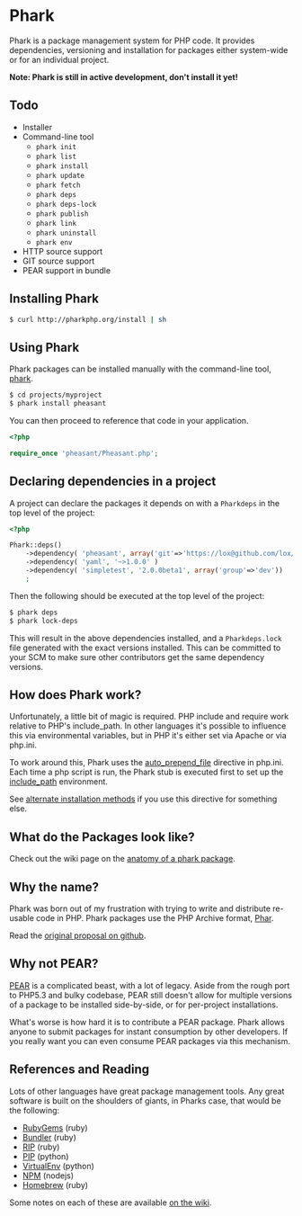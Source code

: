 Phark
=====

Phark is a package management system for PHP code. It provides dependencies, 
versioning and installation for packages either system-wide or for an individual project. 

**Note: Phark is still in active development, don't install it yet!**

Todo
----

* Installer
* Command-line tool
  * `phark init`
  * `phark list`	
  * `phark install`
  * `phark update`
  * `phark fetch`
  * `phark deps`
  * `phark deps-lock`	
  * `phark publish`
  * `phark link`
  * `phark uninstall`	
  * `phark env`	
* HTTP source support
* GIT source support
* PEAR support in bundle

Installing Phark
----------------

```bash
$ curl http://pharkphp.org/install | sh
```

Using Phark
-----------

Phark packages can be installed manually with the command-line tool, 
[phark](https://github.com/lox/phark/wiki/Using-the-commandline-tools).

```bash
$ cd projects/myproject
$ phark install pheasant
```

You can then proceed to reference that code in your application.

```php
<?php

require_once 'pheasant/Pheasant.php';
```

Declaring dependencies in a project
------------------------------------

A project can declare the packages it depends on with a `Pharkdeps` in the top
level of the project:

```php
<?php

Phark::deps()
	->dependency( 'pheasant', array('git'=>'https://lox@github.com/lox/pheasant.git'))
	->dependency( 'yaml', '~>1.0.0' )
	->dependency( 'simpletest', '2.0.0beta1', array('group'=>'dev'))
	;
```
Then the following should be executed at the top level of the project:

```bash
$ phark deps
$ phark lock-deps
```

This will result in the above dependencies installed, and a `Pharkdeps.lock` file 
generated with the exact versions installed. This can be committed to your SCM
to make sure other contributors get the same dependency versions.


How does Phark work?
--------------------

Unfortunately, a little bit of magic is required. PHP include and require work
relative to PHP's include_path. In other languages it's possible to influence
this via environmental variables, but in PHP it's either set via Apache or via
php.ini.

To work around this, Phark uses the [auto_prepend_file](http://php.net/manual/en/ini.core.php#ini.auto-prepend-file) directive in php.ini.
Each time a php script is run, the Phark stub is executed first to set up the 
[include_path](http://php.net/manual/en/ini.core.php#ini.include_path) environment. 

See [alternate installation methods](https://github.com/lox/phark/wiki/Alternate-Installation-Methods) 
if you use this directive for something else.


What do the Packages look like?
-------------------------------

Check out the wiki page on the [anatomy of a phark package](https://github.com/lox/phark/wiki/Anatomy-of-a-Phark-Package).


Why the name?
--------------

Phark was born out of my frustration with trying to write and distribute
re-usable code in PHP. Phark packages use the PHP Archive format, 
[Phar](http://www.php.net/manual/en/book.phar.php).

Read the [original proposal on github](https://gist.github.com/711221).

Why not PEAR?
-------------

[PEAR][1] is a complicated beast, with a lot of legacy. Aside from the rough port to
PHP5.3 and bulky codebase, PEAR still doesn't allow for multiple versions of a package to be
installed side-by-side, or for per-project installations.

What's worse is how hard it is to contribute a PEAR package. Phark allows anyone to submit packages for 
instant consumption by other developers. If you really want you can even consume PEAR packages via this mechanism.

References and Reading
----------------------

Lots of other languages have great package management tools. Any great software
is built on the shoulders of giants, in Pharks case, that would be the
following:

* [RubyGems][2] (ruby)
* [Bundler][3] (ruby)
* [RIP][4] (ruby)
* [PIP][5] (python)
* [VirtualEnv][6] (python)
* [NPM][7] (nodejs)
* [Homebrew][8] (ruby)

[1]: http://pear.php.net/manual/
[2]: http://docs.rubygems.org/read/book/7
[3]: http://gembundler.com/
[4]: https://github.com/defunkt/rip
[5]: http://www.pip-installer.org/en/latest/
[6]: http://pypi.python.org/pypi/virtualenv
[7]: http://npmjs.org/
[8]: http://mxcl.github.com/homebrew/

Some notes on each of these are available [on the wiki](https://github.com/lox/phark/wiki/Package-Managers-in-Other-Languages). 

